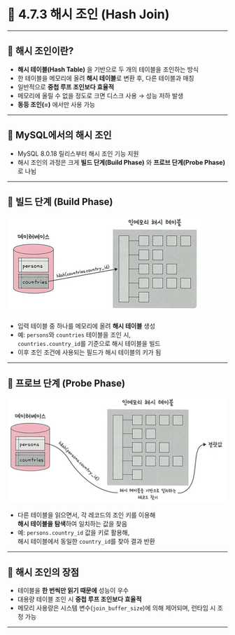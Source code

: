 # 📘 4.7.3 해시 조인 (Hash Join)

---

## 🔹 해시 조인이란?
- **해시 테이블(Hash Table)** 을 기반으로 두 개의 테이블을 조인하는 방식
- 한 테이블을 메모리에 올려 **해시 테이블**로 변환 후, 다른 테이블과 매칭
- 일반적으로 **중첩 루프 조인보다 효율적**
- 메모리에 올릴 수 없을 정도로 크면 디스크 사용 → 성능 저하 발생
- **동등 조인(=)** 에서만 사용 가능

---

## 📌 MySQL에서의 해시 조인
- MySQL 8.0.18 릴리스부터 해시 조인 기능 지원
- 해시 조인의 과정은 크게 **빌드 단계(Build Phase)** 와 **프로브 단계(Probe Phase)** 로 나뉨

---

## 🔹 빌드 단계 (Build Phase)
![빌드 단계](./images/ash_빌드단계.jpeg)

- 입력 테이블 중 하나를 메모리에 올려 **해시 테이블** 생성
- 예: `persons`와 `countries` 테이블을 조인 시,  
  `countries.country_id`를 기준으로 해시 테이블을 빌드
- 이후 조인 조건에 사용되는 필드가 해시 테이블의 키가 됨

---

## 🔹 프로브 단계 (Probe Phase)
![프로브 단계](./images/ash_프로브단계.jpeg)

- 다른 테이블을 읽으면서, 각 레코드의 조인 키를 이용해  
  **해시 테이블을 탐색**하여 일치하는 값을 찾음
- 예: `persons.country_id` 값을 키로 활용해,  
  해시 테이블에서 동일한 `country_id`를 찾아 결과 반환

---

## 📌 해시 조인의 장점
- 테이블을 **한 번씩만 읽기 때문에** 성능이 우수
- 대용량 테이블 조인 시 **중첩 루프 조인보다 효율적**
- 메모리 사용량은 시스템 변수(`join_buffer_size`)에 의해 제어되며, 런타임 시 조정 가능

---
